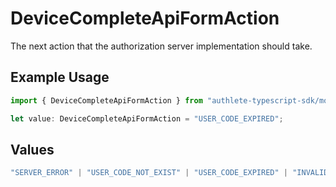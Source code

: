 # DeviceCompleteApiFormAction

The next action that the authorization server implementation should take.


## Example Usage

```typescript
import { DeviceCompleteApiFormAction } from "authlete-typescript-sdk/models/operations";

let value: DeviceCompleteApiFormAction = "USER_CODE_EXPIRED";
```

## Values

```typescript
"SERVER_ERROR" | "USER_CODE_NOT_EXIST" | "USER_CODE_EXPIRED" | "INVALID_REQUEST" | "SUCCESS"
```